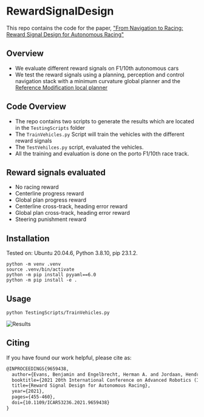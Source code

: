 # RewardSignalDesign
This repo contains the code for the paper, ["From Navigation to Racing: Reward Signal Design for Autonomous Racing"](https://arxiv.org/abs/2103.10098)

## Overview
- We evaluate different reward signals on F1/10th autonomous cars
- We test the reward signals using a planning, perception and control navigation stack with a minimum curvature global planner and the [Reference Modification local planner](https://arxiv.org/abs/2102.11042)

## Code Overview
- The repo contains two scripts to generate the results which are located in the ```TestingScripts``` folder
- The ```TrainVehicles.py``` Script will train the vehicles with the different reward signals
- The ```TestVehilces.py``` script, evaluated the vehicles.
- All the training and evaluation is done on the porto F1/10th race track. 

## Reward signals evaluated
- No racing reward
- Centerline progress reward
- Global plan progress reward
- Centerline cross-track, heading error reward
- Global plan cross-track, heading error reward
- Steering punishment reward

## Installation
Tested on: Ubuntu 20.04.6, Python 3.8.10, pip 23.1.2.

```
python -m venv .venv
source .venv/bin/activate
python -m pip install pyyaml==6.0
python -m pip install -e .
```

## Usage
```
python TestingScripts/TrainVehicles.py
```
![Results](https://github.com/ICAR-2021/RewardSignalDesign/blob/645522f150d9ac1957336cf245b0135db8803f2b/Vehicles/ModEmp_porto_final/training_rewards.png)

## Citing
If you have found our work helpful, please cite as:
```latex
@INPROCEEDINGS{9659438,
  author={Evans, Benjamin and Engelbrecht, Herman A. and Jordaan, Hendrik W.},
  booktitle={2021 20th International Conference on Advanced Robotics (ICAR)}, 
  title={Reward Signal Design for Autonomous Racing}, 
  year={2021},
  pages={455-460},
  doi={10.1109/ICAR53236.2021.9659438}
}
```

